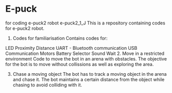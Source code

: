 # E-puck
for coding e-puck2 robot
e-puck2_1_J
This is a repository containing codes for e-puck2 robot.

1. Codes for familiarisation
Contains codes for:

LED
Proximity
Distance
UART - Bluetooth communication
USB Communication
Motors
Battery
Selector
Sound
Wait
2. Move in a restricted environment
Code to move the bot in an arena with obstacles. The objective for the bot is to move without collissions as well as exploring the area.

3. Chase a moving object
The bot has to track a moving object in the arena and chase it. The bot maintains a certain distance from the object while chasing to avoid colliding with it.
